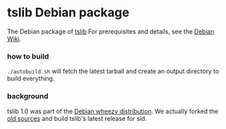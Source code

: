 # tslib Debian package

The Debian package of [tslib](http://tslib.org) For prerequisites
and details, see the [Debian Wiki](https://wiki.debian.org/Packaging/Intro).

### how to build
`./autobuild.sh` will fetch the latest tarball and create an output directory
to build everything.

### background

tslib 1.0 was part of the
[Debian wheezy distribution](https://packages.debian.org/source/wheezy/tslib).
We actually forked the
[old sources](https://anonscm.debian.org/viewvc/pkg-gpe/trunk/tslib/) and build
tslib's latest release for sid.

